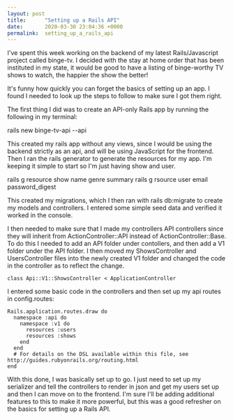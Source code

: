 ```yaml
---
layout: post
title:      "Setting up a Rails API"
date:       2020-03-30 23:04:36 +0000
permalink:  setting_up_a_rails_api
---
```



I've spent this week working on the backend of my latest Rails/Javascript project called binge-tv. I decided with the stay at home order that has been instituted in my state, it would be good to have a listing of binge-worthy TV shows to watch, the happier the show the better!

It's funny how quickly you can forget the basics of setting up an app. I found I needed to look up the steps to follow to make sure I got them right. 

The first thing I did was to create an API-only Rails app by running the following in my terminal:

rails new binge-tv-api  --api

This created my rails app without any views, since I would be using the backend strictly as an api, and will be using JavaScript for the frontend.  Then I ran the rails generator to generate the resources for my app.  I'm keeping it simple to start so I'm just having show and user.

rails g resource show name genre summary
rails g rsource user email password_digest

This created my migrations, which I then ran with rails db:migrate to create my models and controllers.  I entered some simple seed data and verified it worked in the console. 


I then needed to make sure that I made my controllers API controllers since  they will inherit from ActionController::API instead of ActionController::Base. To do this I needed to add an API folder under contollers, and then add a V1 folder under the API folder. I then moved my ShowsController and UsersController files into the newly created V1 folder and changed the code in the controller as to reflect the change.

```
class Api::V1::ShowsController < ApplicationController

```

I entered some basic code in the controllers and then set up my api routes in config.routes:

```
Rails.application.routes.draw do
  namespace :api do
    namespace :v1 do
      resources :users
      resources :shows
    end
  end
  # For details on the DSL available within this file, see http://guides.rubyonrails.org/routing.html
end
```

With this done, I was basically set up to go. I just need to set up my serializer and tell the controllers to render in json and get my users set up and then I can move on to the frontend. I'm sure I'll be adding additional features to this to make it more powerful, but this was a good refresher on the basics for setting up a Rails API.

